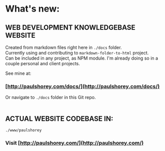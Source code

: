 # What's new:

## WEB DEVELOPMENT KNOWLEDGEBASE WEBSITE
Created from markdown files right here in `./docs` folder.  
Currently using and contributing to `markdown-folder-to-html` project.  
Can be included in any project, as NPM module. I'm already doing so in a couple personal and client projects.  
  
See mine at:
### [http://paulshorey.com/docs/](http://paulshorey.com/docs/)  
Or navigate to `./docs` folder in this Git repo.
<br /><br />    


## ACTUAL WEBSITE CODEBASE IN:
```
./www/paulshorey
```
### Visit [http://paulshorey.com/](http://paulshorey.com/)  
